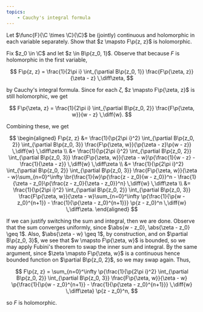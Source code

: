 ```yaml
---
topics:
    - Cauchy's integral formula
---
```


<problem>

Let $\func{F}{\C \times \C}{\C}$ be (jointly) continuous and holomorphic in each variable separately. Show that $z \mapsto F\p{z, z}$ is holomorphic.

</problem>

<solution>

Fix $z_0 \in \C$ and let $z \in B\p{z_0, 1}$. Observe that because $F$ is holomorphic in the first variable,

$$
F\p{z, z}
    = \frac{1}{2\pi i} \int_{\partial B\p{z_0, 1}} \frac{F\p{\zeta, z}}{\zeta - z} \,\diff\zeta,
$$

by Cauchy's integral formula. Since for each $\zeta$, $z \mapsto F\p{\zeta, z}$ is still holomorphic, we get

$$
F\p{\zeta, z}
    = \frac{1}{2\pi i} \int_{\partial B\p{z_0, 2}} \frac{F\p{\zeta, w}}{w - z} \,\diff{w}.
$$

Combining these, we get

$$
\begin{aligned}
    F\p{z, z}
        &= \frac{1}{\p{2\pi i}^2} \int_{\partial B\p{z_0, 2}} \int_{\partial B\p{z_0, 3}} \frac{F\p{\zeta, w}}{\p{\zeta - z}\p{w - z}} \,\diff{w} \,\diff\zeta \\
        &= \frac{1}{\p{2\pi i}^2} \int_{\partial B\p{z_0, 2}} \int_{\partial B\p{z_0, 3}} \frac{F\p{\zeta, w}}{\zeta - w}\p{\frac{1}{w - z} - \frac{1}{\zeta - z}} \,\diff{w} \,\diff\zeta \\
        &= \frac{1}{\p{2\pi i}^2} \int_{\partial B\p{z_0, 2}} \int_{\partial B\p{z_0, 3}} \frac{F\p{\zeta, w}}{\zeta - w}\sum_{n=0}^\infty \br{\frac{1}{w}\p{\frac{z - z_0}{w - z_0}}^n - \frac{1}{\zeta - z_0}\p{\frac{z - z_0}{\zeta - z_0}}^n} \,\diff{w} \,\diff\zeta \\
        &= \frac{1}{\p{2\pi i}^2} \int_{\partial B\p{z_0, 2}} \int_{\partial B\p{z_0, 3}} \frac{F\p{\zeta, w}}{\zeta - w}\sum_{n=0}^\infty \p{\frac{1}{\p{w - z_0}^{n+1}} - \frac{1}{\p{\zeta - z_0}^{n+1}}} \p{z - z_0}^n \,\diff{w} \,\diff\zeta.
\end{aligned}
$$

If we can justify switching the sum and integral, then we are done. Observe that the sum converges uniformly, since $\abs{w - z_0}, \abs{\zeta - z_0} \geq 1$. Also, $\abs{\zeta - w} \geq 1$, by construction, and on $\partial B\p{z_0, 3}$, we see that $w \mapsto F\p{\zeta, w}$ is bounded, so we may apply Fubini's theorem to swap the inner sum and integral. By the same argument, since $\zeta \mapsto F\p{\zeta, w}$ is a continuous hence bounded function on $\partial B\p{z_0, 2}$, so we may swap again. Thus,

$$
F\p{z, z}
    = \sum_{n=0}^\infty \p{\frac{1}{\p{2\pi i}^2} \int_{\partial B\p{z_0, 2}} \int_{\partial B\p{z_0, 3}} \frac{F\p{\zeta, w}}{\zeta - w} \p{\frac{1}{\p{w - z_0}^{n+1}} - \frac{1}{\p{\zeta - z_0}^{n+1}}} \,\diff{w} \,\diff\zeta} \p{z - z_0}^n,
$$

so $F$ is holomorphic.

</solution>
